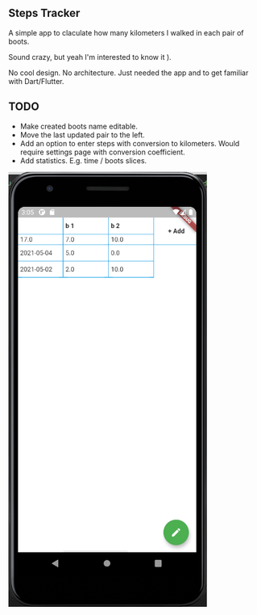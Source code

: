 ## Steps Tracker

A simple app to claculate how many kilometers I walked in each pair of boots.

Sound crazy, but yeah I'm interested to know it ).

No cool design. No architecture. Just needed the app and to get familiar with Dart/Flutter.

## TODO
* Make created boots name editable.
* Move the last updated pair to the left.
* Add an option to enter steps with conversion to kilometers. Would require settings page with conversion coefficient.
* Add statistics. E.g. time / boots slices.

![Main screen](https://github.com/ravendyg/steps-tracker/blob/master/main-screen.png)

